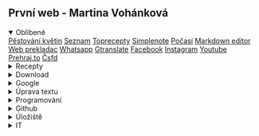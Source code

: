 První web - Martina Vohánková 
---------------------------

<details open>
<summary>Oblíbené</summary>
<a href="https://www.youtube.com/@plantladyprague">Pěstování květin</a>
<a href="https://www.seznam.cz/">Seznam</a>
<a href="https://www.toprecepty.cz/">Toprecepty</a>
<a href="https://app.simplenote.com/">Simplenote</a>
<a href="https://wttr.in/duchcov">Počasí</a>
<a href="https://uiwjs.github.io/react-md-editor/">Markdown editor</a> 
<a href="http://free-website-translation.com/">Web prekladac</a> 
<a href="https://web.whatsapp.com/">Whatsapp</a>
<a href="https://translate.google.cz/">Gtranslate</a>
<a href="https://www.facebook.com/">Facebook</a>
<a href="https://www.instagram.com/">Instagram</a>
<a href="https://www.youtube.com/">Youtube</a>
<a href="https://prehraj.to/">Prehraj.to</a> 
<a href="https://www.csfd.cz/">Čsfd</a> 
</details>
 
<details close>
<summary>Recepty</summary>
<a href="https://www.toprecepty.cz/recept/5085-mraky/">Mraky</a>
</details>





<details close>
<summary>Download</summary> 
<a href="https://snapsave.app/cs">Facebook download 1</a> <a href="https://fdown.net/">Facebook download 2</a> <a href="https://ytop1.com/en9">Youtube video download</a> <a href="https://ytop1.com/en87">Youtube to mp3</a> <a href="https://ssstik.io/en">Tik tok download</a> <a href="https://igram.io/">Instagram download</a> <a href="https://downsub.com/">Youtube subtitle download</a> <a href="https://downloadatwittervideo.com/">Twitter download</a>
</details>



<details close>
<summary>Google</summary> 

<a href="https://translate.google.cz/">Gtranslate</a>
<a href="https://calendar.google.com/calendar/u/0/r?opentasks=1">Tasks</a> 
<a href="https://www.youtube.com/">Youtube</a> 
<a href="https://keep.google.com/#home">Gkeep</a> 
<a href="https://mail.google.com/mail/u/0/#inbox">Gmail</a> 
<a href="https://drive.google.com/drive/">Gdisk</a> 
<a href="https://docs.google.com/document/u/0/">Gdocs</a> 
<a href="https://photos.google.com/?hl=cs&amp;pli=1">Gphotos</a>
<a href="https://sites.google.com/site/bedjansite/">Gsites</a> 
<a href="https://takeout.google.com/settings/takeout?pli=1">Gtakeout</a>
</details>



<details close>
<summary>Úprava textu</summary>  

<a href="https://write-box.appspot.com/">Psani textu online 1</a> <a href="https://www.editpad.org/">Psani textu online 22</a> <a href="https://dillinger.io/">markdown editor online</a> <a href="http://petrfaltus.net/petr-faltus-konverze-textu-odstraneni-cestiny-z-textu.php">Odstranění diakritiky češtiny</a> <a href="https://nlp.fi.muni.cz/cz_accent/">Přidání diakritiky češtiny</a>
</details>


<details close>
<summary>Programování</summary>


<a href="https://github.com/bedjan/">Github</a> <a href="https://github.com/bedjan/debian/blob/master/skripty/all.sh">Github_all</a>
<a href="https://zdrojak.cz/">Zdrojak</a> <a href="https://www.itnetwork.cz/jak-zacit-programovat-tvorit-aplikace-programy">Jak začít programovat</a>
<a href="https://www.startitup.cz/11-stranek-ktere-te-nauci-programovat-z-pohodli-domova/">Jak se naučit programovat</a>
<a href="https://thinfi.com/">Thinfi</a> 
<a href="https://bitly.com/">Bitly</a>
<a href="http://jdem.cz/">Jdem</a>
<a href="https://www.protectedtext.com/">Protectedtext</a> 
<a href="https://dillinger.io/">Markdown editor</a> 
<a href="https://raw.githack.com/">Githack</a> 
<a href="https://tinyurl.com/app">Tinyurl</a>
<a href="https://thinfi.com/">Link with password</a> 
<a href="https://bitly.com/">Link short</a> 
<a href="https://raw.githack.com/">Raw githack - dev</a>
<a href="https://tinyurl.com/">Tinyurl</a> 
<a href="https://gist.io/">Gist.io i</a> 
<a href="https://uiwjs.github.io/react-md-editor/">Markdown editor</a>

</details>



<details close>
<summary>Github</summary>
 <a href="https://github.com/minnie84/web/blob/main/index.md">úprava obsahu stránky</a>
 </details>
 
 <details close>
<summary>Úložiště</summary>

<a href="https://fastshare.cz"  target="_blank">Fastshare</a>&nbsp;&nbsp;<br />
<a href="https://datoid.cz"  target="_blank">Datoid</a>&nbsp;&nbsp;<br />
<a href="https://prehrajto.cz"  target="_blank">Prehrajto</a>&nbsp;&nbsp;<br />
<a href="https://zalohuj.si"  target="_blank">Zalohuj.si</a>&nbsp;&nbsp;<br />
<a href="https://sdilej.cz"  target="_blank">Sdílej</a>&nbsp;&nbsp;<br />
<a href="https://edisk.cz"  target="_blank">Edisk</a>&nbsp;&nbsp;<br />
<a href="https://kukaj.to"  target="_blank">Kukaj</a>&nbsp;&nbsp;<br />
<a href="https://webshare.cz/"  target="_blank">Webshare</a>&nbsp;&nbsp;<br />
<a href="https://dafilms.cz"  target="_blank">Dafilms</a>&nbsp;&nbsp;<br />
<a href="https://dfiles.eu/"  target="_blank">Dfiles.eu</a>&nbsp;&nbsp;<br />
<a href="https://multcloud.com"  target="_blank">Multcloud.com</a>&nbsp;&nbsp;<br />
<a href="https://dropbox.com"  target="_blank">Dropbox</a>&nbsp;&nbsp;<br />
<a href="https://idrive.com"  target="_blank">Idrive</a>&nbsp;&nbsp;<br />
<a href="https://onecloud.com"  target="_blank">Onecloud</a>&nbsp;&nbsp;<br />

</details>

<details close>
<summary>IT</summary>


<a href="https://docs.google.com/spreadsheets/d/1d5wQRV8CgZAq5DwNVWny5UGvSOvb54ADlsRKIix4MEg/edit?pli=1#gid=0"  target="_blank">Osnova</a>&nbsp;&nbsp;<br />
<a href="https://www.itnetwork.cz/html-css/webove-stranky"  target="_blank">1. Webové stránky krok za krokem</a>&nbsp;&nbsp;<br />
<a href="https://www.itnetwork.cz/java/zaklady"  target="_blank">2. Základní konstrukce jazyka Java</a>&nbsp;&nbsp;<br />
<a href="https://www.itnetwork.cz/java/oop"  target="_blank">3. Objektově orientované programování v Javě</a>&nbsp;&nbsp;<br />
<a href="https://www.itnetwork.cz/java/kolekce-a-proudy"  target="_blank">4. Kolekce a proudy v Javě</a>&nbsp;&nbsp;<br />
<a href="https://www.itnetwork.cz/mysql"  target="_blank">5. MySQL/MariaDB databáze krok za krokem</a>&nbsp;&nbsp;<br />
<a href="https://www.itnetwork.cz/javascript/zaklady"  target="_blank">6. Základní konstrukce jazyka JavaScript</a>&nbsp;&nbsp;<br />
<a href="https://www.itnetwork.cz/java/spring-boot/zaklady"  target="_blank">7. Základy Spring Boot frameworku pro Javu</a>&nbsp;&nbsp;<br />
<a href="https://www.itnetwork.cz/java/spring-boot/blog"  target="_blank">8. Databáze a Hibernate ve Spring Boot</a>&nbsp;&nbsp;<br />
<a href="https://www.itnetwork.cz/javascript/react/zaklady"  target="_blank">9. Základy React</a>&nbsp;&nbsp;<br />
<a href="https://www.itnetwork.cz/html-css/bootstrap/kurz"  target="_blank">10. Kompletní kurz CSS frameworku Bootstrap</a>&nbsp;&nbsp;<br />

</details>

